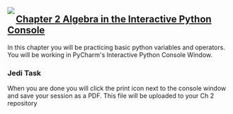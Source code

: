 <img align="left" src="http://hermonswebsites.com/Classes/CS/python.png"><H2><a href="https://sites.google.com/urbandaleschools.com/pythonjedi/2-algebra" target="_blank">Chapter 2 Algebra in the Interactive Python Console</a></H2>

In this chapter you will be practicing basic python variables and operators. You will be working in PyCharm's Interactive Python Console Window. 

<h3>Jedi Task</h3>
When you are done you will click the print icon next to the console window and save your session as a PDF. This file will be uploaded to your Ch 2 repository

